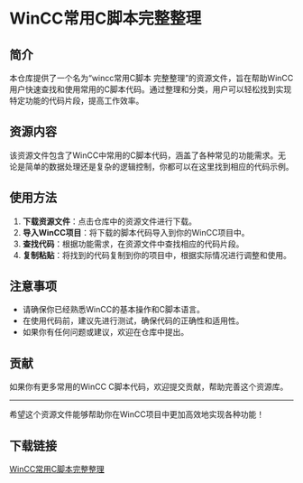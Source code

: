 # WinCC常用C脚本完整整理

## 简介

本仓库提供了一个名为“wincc常用C脚本 完整整理”的资源文件，旨在帮助WinCC用户快速查找和使用常用的C脚本代码。通过整理和分类，用户可以轻松找到实现特定功能的代码片段，提高工作效率。

## 资源内容

该资源文件包含了WinCC中常用的C脚本代码，涵盖了各种常见的功能需求。无论是简单的数据处理还是复杂的逻辑控制，你都可以在这里找到相应的代码示例。

## 使用方法

1. **下载资源文件**：点击仓库中的资源文件进行下载。
2. **导入WinCC项目**：将下载的脚本代码导入到你的WinCC项目中。
3. **查找代码**：根据功能需求，在资源文件中查找相应的代码片段。
4. **复制粘贴**：将找到的代码复制到你的项目中，根据实际情况进行调整和使用。

## 注意事项

- 请确保你已经熟悉WinCC的基本操作和C脚本语言。
- 在使用代码前，建议先进行测试，确保代码的正确性和适用性。
- 如果你有任何问题或建议，欢迎在仓库中提出。

## 贡献

如果你有更多常用的WinCC C脚本代码，欢迎提交贡献，帮助完善这个资源库。

---

希望这个资源文件能够帮助你在WinCC项目中更加高效地实现各种功能！

## 下载链接

[WinCC常用C脚本完整整理](https://pan.quark.cn/s/c5d2081cb74a)